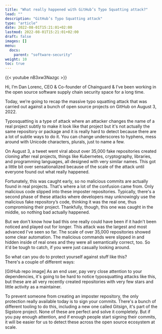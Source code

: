 ```yaml
---
title: "What really happened with GitHub’s Typo Squatting attack?"
lead: ""
description: "GitHub’s Typo Squatting attack"
type: "article"
date: 2022-08-01T15:21:01+02:00
lastmod: 2022-08-01T15:21:01+02:00
draft: false
images: []
menu:
  docs:
    parent: "software-security"
weight: 10
toc: true
---
```


{{< youtube nB3xw3Nazgc >}}


Hi, I’m Dan Lorenc, CEO & Co-founder of Chainguard & I’ve been working in the open source software supply chain security space for a long time.

Today, we’re going to recap the massive typo squatting attack that was carried out against a bunch of open source projects on GitHub on August 3, 2022. 

Typosquatting is a type of attack where an attacker changes the name of a real project subtly to make it look like that project but it's not actually the same repository or package and it is really hard to detect because there are a lot of subtle ways to do it. You can change underscores to hyphens, mess around with Unicode characters, plurals, just to name a few. 

On August 3, a tweet went viral about over 35,000 fake repositories created cloning after real projects, things like Kubernetes, cryptography, libraries, and programming languages, all designed with very similar names. This got a little bit over sensationalized because of the scale of the attack until everyone found out what really happened. 

Fortunately, this was caught early, so no malicious commits are actually found in real projects. That's where a lot of the confusion came from. Only malicious code slipped into these imposter repositories. Typically, there's a second phase of these attacks where developers may unknowingly use the malicious fake repository’s code, thinking it was the real one, thus compromising their project. Thankfully, though, this one was caught in the middle, so nothing bad actually happened. 

But we don't know how bad this one really could have been if it hadn't been noticed and played out for longer. This attack was the largest and most advanced I've seen so far. The scale of over 35,000 repositories showed some clear automation. The malicious commands were slipped in and hidden inside of real ones and they were all semantically correct, too. So it'd be tough to catch, if you were just casually looking around. 

So what can you do to protect yourself against stuff like this?  
There's a couple of different ways:

[GitHub repo image] As an end user, pay very close attention to your dependencies, it's going to be hard to notice typosquatting attacks like this, but these are all very recently created repositories with very few stars and little activity as a maintainer. 

To prevent someone from creating an imposter repository, the only protection really available today is to sign your commits. There's a bunch of different tooling to do this, including a new one called Gitsign, it's part of the Sigstore project. None of these are perfect and solve it completely. But if you pay enough attention, and if enough people start signing their commits, it will be easier for us to detect these across the open source ecosystem at scale.